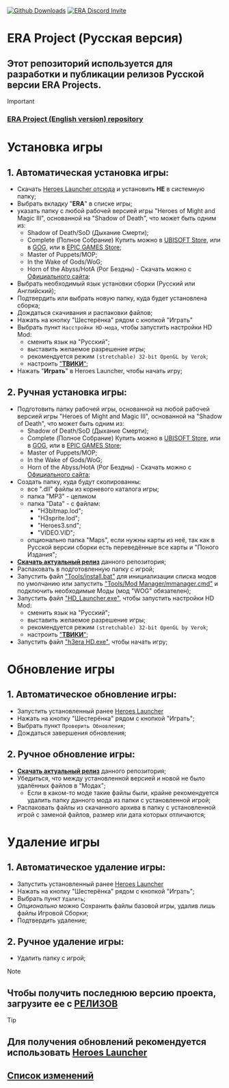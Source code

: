 [![Github Downloads](https://img.shields.io/github/downloads/ERA-Projects/era-project-rus/total)](https://github.com/ERA-Projects/era-project-rus/releases)
[![ERA Discord Invite](https://img.shields.io/discord/665742159307341827?color=%237289DA&label=chat&logo=discord&logoColor=white)](https://discord.gg/bvfJGZe)

# ERA Project (Русская версия)
## Этот репозиторий используется для разработки и публикации релизов **Русской версии** ERA Projects.
> [!IMPORTANT]
> ### [ERA Project (English version) repository](https://github.com/ERA-Projects/era-project-eng)


# Установка игры
## 1. Автоматическая установка игры:
- Скачать [Heroes Launcher отсюда](https://github.com/HeroesLauncher/heroeslauncher/releases) и установить **НЕ** в системную папку;
- Выбрать вкладку "**ERA**" в списке игры;
- указать папку с любой рабочей версией игры "Heroes of Might and Magic III", основанной на "Shadow of Death", что может быть одним из:
    - Shadow of Death/SoD (Дыхание Смерти);
    - Complete (Полное Собрание) Купить можно в [UBISOFT Store](https://store.ubisoft.com/us/heroes-of-might-and-magic-3--complete/575ffd9ba3be1633568b4d8c.html), или в [GOG](https://www.gog.com/en/game/heroes_of_might_and_magic_3_complete_edition), или в [EPIC GAMES Store](https://store.epicgames.com/en-US/p/might-and-magic-heroes-3);
    - Master of Puppets/MOP;
    - In the Wake of Gods/WoG;
    - Horn of the Abyss/HotA (Рог Бездны) - Скачать можно с [Официального сайта](https://h3hota.com/ru/download);
- Выбрать необходимый язык установки сборки (Русский или Английский);
- Подтвердить или выбрать новую папку, куда будет установлена сборка;
- Дождаться скачивания и распаковки файлов;
- Нажать на кнопку "Шестерёнка" рядом с кнопкой "Играть"
- Выбрать пункт ``Насстройки HD-мода``, чтобы запустить настройки HD Mod:
    - сменить язык на "Русский";
    - выставить желаемое разрешение игры;
    - рекомендуется режим ``(stretchable) 32-bit OpenGL by Verok``;
    - настроить ["**ТВИКИ**"](https://sites.google.com/site/heroes3hd/rus/%D1%82%D0%B2%D0%B8%D0%BA%D0%B8);
- Нажать "**Играть**" в Heroes Launcher, чтобы начать игру;

## 2. Ручная установка игры:
- Подготовить папку рабочей игры, основанной на любой рабочей версией игры "Heroes of Might and Magic III", основанной на "Shadow of Death", что может быть одним из:
    - Shadow of Death/SoD (Дыхание Смерти);
    - Complete (Полное Собрание) Купить можно в [UBISOFT Store](https://store.ubisoft.com/us/heroes-of-might-and-magic-3--complete/575ffd9ba3be1633568b4d8c.html), или в [GOG](https://www.gog.com/en/game/heroes_of_might_and_magic_3_complete_edition), или в [EPIC GAMES Store](https://store.epicgames.com/en-US/p/might-and-magic-heroes-3);
    - Master of Puppets/MOP;
    - In the Wake of Gods/WoG;
    - Horn of the Abyss/HotA (Рог Бездны) - Скачать можно с [Официального сайта](https://h3hota.com/ru/download);
- Создать папку, куда будут скопированны:
    - все ".dll" файлы из корневого каталога игры;
    - папка "MP3" - целиком
    - папка "Data" - с файлам:
      - "H3bitmap.lod";
      - "H3sprite.lod";
      - "Heroes3.snd";
      - "VIDEO.VID";
    - опционально папка "Maps", если нужны карты из неё, так как в Русской версии сборки есть переведённые все карты и "Поного Издания";
- [**Скачать актуальный релиз**](https://github.com/ERA-Projects/era-project-rus/releases/latest) данного репозитория;
- Распаковать в подготовленную папку с игрой;
- Запустить файл ["Tools/install.bat"](Tools/install.bat) для инициализации списка модов по умолчанию или запустить ["Tools/Mod Manager/mmanager.cmd"](Tools/Mod%20Manager/mmanager.cmd) и подключить необходимые Моды (мод "WOG" обязателен);
- Запустить файл ["HD_Launcher.exe"](HD_Launcher.exe), чтобы запустить настройки HD Mod:
    - сменить язык на "Русский";
    - выставить желаемое разрешение игры;
    - рекомендуется режим ``(stretchable) 32-bit OpenGL by Verok``;
    - настроить ["**ТВИКИ**"](https://sites.google.com/site/heroes3hd/rus/%D1%82%D0%B2%D0%B8%D0%BA%D0%B8);
- Запустить файл ["h3era HD.exe"](h3era%20HD.exe), чтобы начать игру;

# Обновление игры
## 1. Автоматическое обновление игры:
- Запустить установленный ранее [Heroes Launcher](https://github.com/HeroesLauncher/heroeslauncher/releases)
- Нажать на кнопку "Шестерёнка" рядом с кнопкой "Играть";
- Выбрать пункт ``Проверить Обновления``;
- Дождаться завершения обновления;

## 2. Ручное обновление игры:
- [**Скачать актуальный релиз**](https://github.com/ERA-Projects/era-project-rus/releases/latest) данного репозитория;
- Убедиться, что между установленной версией и новой не было удалённых файлов в "Модах";
	- Если в каком-то моде такие файлы были, крайне рекомендуется удалить папку данного мода из папки с установленной игрой;
- Распаковать файлы из скачанного архива в папку с установленной игрой с заменой файлов, размер или дата которых отличаются;

# Удаление игры
## 1. Автоматическое удаление игры:
- Запустить установленный ранее [Heroes Launcher](https://github.com/HeroesLauncher/heroeslauncher/releases)
- Нажать на кнопку "Шестерёнка" рядом с кнопкой "Играть";
- Выбрать пункт ``Удалить``;
- *Опционально* можно Сохранить файлы базовой игры, удалив лишь файлы Игровой Сборки;
- Подтвердить удаление;

## 2. Ручное удаление игры:
- Удалить папку с игрой;

> [!NOTE]
> ## Чтобы получить последнюю версию проекта, загрузите ее с [РЕЛИЗОВ](https://github.com/ERA-Projects/era-project-rus/releases/latest)

> [!TIP]
> ## Для получения обновлений рекомендуется использовать [Heroes Launcher](https://github.com/HeroesLauncher/heroeslauncher/releases)
> ## [Список изменений](https://github.com/ERA-Projects/era-project-rus/blob/main/CHANGELOG.md)
> 
